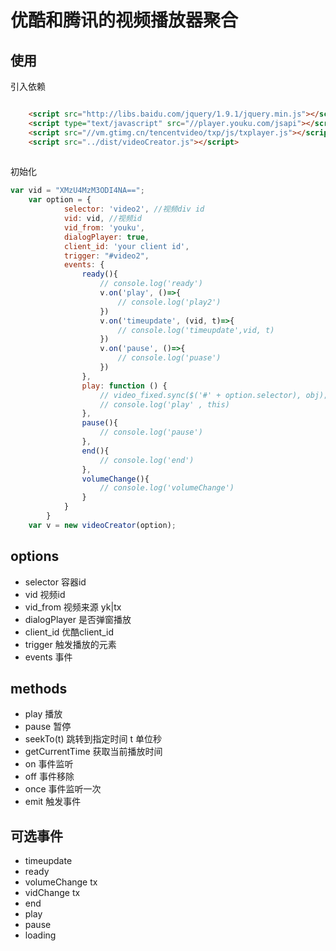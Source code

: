# 优酷和腾讯的视频播放器聚合

## 使用
引入依赖
```html

    <script src="http://libs.baidu.com/jquery/1.9.1/jquery.min.js"></script>
    <script type="text/javascript" src="//player.youku.com/jsapi"></script>
    <script src="//vm.gtimg.cn/tencentvideo/txp/js/txplayer.js"></script>
    <script src="../dist/videoCreator.js"></script>
    
```
初始化
```js
var vid = "XMzU4MzM3ODI4NA==";
    var option = {
            selector: 'video2', //视频div id
            vid: vid, //视频id
            vid_from: 'youku',
            dialogPlayer: true,
            client_id: 'your client id',
            trigger: "#video2",
            events: {
                ready(){
                    // console.log('ready')
                    v.on('play', ()=>{
                        // console.log('play2')
                    })
                    v.on('timeupdate', (vid, t)=>{
                        // console.log('timeupdate',vid, t)
                    })
                    v.on('pause', ()=>{
                        // console.log('puase')
                    })
                },
                play: function () {
                    // video_fixed.sync($('#' + option.selector), obj);
                    // console.log('play' , this)
                },
                pause(){
                    // console.log('pause')
                },
                end(){
                    // console.log('end')
                },
                volumeChange(){
                    // console.log('volumeChange')
                }
            }
        }
    var v = new videoCreator(option);
```

## options

* selector 容器id
* vid 视频id
* vid_from 视频来源 yk|tx
* dialogPlayer 是否弹窗播放
* client_id 优酷client_id
* trigger 触发播放的元素
* events 事件

## methods

* play 播放
* pause 暂停
* seekTo(t) 跳转到指定时间 t 单位秒
* getCurrentTime 获取当前播放时间
* on 事件监听
* off 事件移除
* once 事件监听一次
* emit 触发事件

## 可选事件

* timeupdate
* ready 
* volumeChange  tx
* vidChange tx
* end
* play
* pause
* loading

